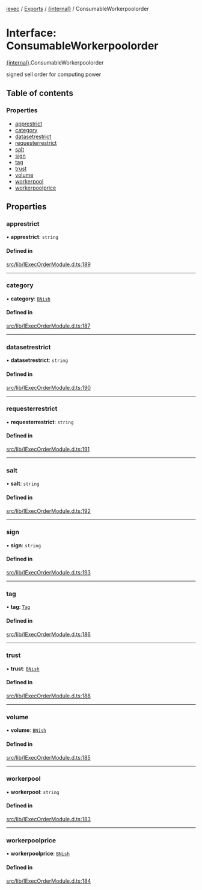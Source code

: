 [iexec](../README.md) / [Exports](../modules.md) / [{internal}](../modules/internal_.md) / ConsumableWorkerpoolorder

# Interface: ConsumableWorkerpoolorder

[{internal}](../modules/internal_.md).ConsumableWorkerpoolorder

signed sell order for computing power

## Table of contents

### Properties

- [apprestrict](internal_.ConsumableWorkerpoolorder.md#apprestrict)
- [category](internal_.ConsumableWorkerpoolorder.md#category)
- [datasetrestrict](internal_.ConsumableWorkerpoolorder.md#datasetrestrict)
- [requesterrestrict](internal_.ConsumableWorkerpoolorder.md#requesterrestrict)
- [salt](internal_.ConsumableWorkerpoolorder.md#salt)
- [sign](internal_.ConsumableWorkerpoolorder.md#sign)
- [tag](internal_.ConsumableWorkerpoolorder.md#tag)
- [trust](internal_.ConsumableWorkerpoolorder.md#trust)
- [volume](internal_.ConsumableWorkerpoolorder.md#volume)
- [workerpool](internal_.ConsumableWorkerpoolorder.md#workerpool)
- [workerpoolprice](internal_.ConsumableWorkerpoolorder.md#workerpoolprice)

## Properties

### apprestrict

• **apprestrict**: `string`

#### Defined in

[src/lib/IExecOrderModule.d.ts:189](https://github.com/iExecBlockchainComputing/iexec-sdk/blob/92c9bf6/src/lib/IExecOrderModule.d.ts#L189)

___

### category

• **category**: [`BNish`](../modules/internal_.md#bnish)

#### Defined in

[src/lib/IExecOrderModule.d.ts:187](https://github.com/iExecBlockchainComputing/iexec-sdk/blob/92c9bf6/src/lib/IExecOrderModule.d.ts#L187)

___

### datasetrestrict

• **datasetrestrict**: `string`

#### Defined in

[src/lib/IExecOrderModule.d.ts:190](https://github.com/iExecBlockchainComputing/iexec-sdk/blob/92c9bf6/src/lib/IExecOrderModule.d.ts#L190)

___

### requesterrestrict

• **requesterrestrict**: `string`

#### Defined in

[src/lib/IExecOrderModule.d.ts:191](https://github.com/iExecBlockchainComputing/iexec-sdk/blob/92c9bf6/src/lib/IExecOrderModule.d.ts#L191)

___

### salt

• **salt**: `string`

#### Defined in

[src/lib/IExecOrderModule.d.ts:192](https://github.com/iExecBlockchainComputing/iexec-sdk/blob/92c9bf6/src/lib/IExecOrderModule.d.ts#L192)

___

### sign

• **sign**: `string`

#### Defined in

[src/lib/IExecOrderModule.d.ts:193](https://github.com/iExecBlockchainComputing/iexec-sdk/blob/92c9bf6/src/lib/IExecOrderModule.d.ts#L193)

___

### tag

• **tag**: [`Tag`](../modules/internal_.md#tag)

#### Defined in

[src/lib/IExecOrderModule.d.ts:186](https://github.com/iExecBlockchainComputing/iexec-sdk/blob/92c9bf6/src/lib/IExecOrderModule.d.ts#L186)

___

### trust

• **trust**: [`BNish`](../modules/internal_.md#bnish)

#### Defined in

[src/lib/IExecOrderModule.d.ts:188](https://github.com/iExecBlockchainComputing/iexec-sdk/blob/92c9bf6/src/lib/IExecOrderModule.d.ts#L188)

___

### volume

• **volume**: [`BNish`](../modules/internal_.md#bnish)

#### Defined in

[src/lib/IExecOrderModule.d.ts:185](https://github.com/iExecBlockchainComputing/iexec-sdk/blob/92c9bf6/src/lib/IExecOrderModule.d.ts#L185)

___

### workerpool

• **workerpool**: `string`

#### Defined in

[src/lib/IExecOrderModule.d.ts:183](https://github.com/iExecBlockchainComputing/iexec-sdk/blob/92c9bf6/src/lib/IExecOrderModule.d.ts#L183)

___

### workerpoolprice

• **workerpoolprice**: [`BNish`](../modules/internal_.md#bnish)

#### Defined in

[src/lib/IExecOrderModule.d.ts:184](https://github.com/iExecBlockchainComputing/iexec-sdk/blob/92c9bf6/src/lib/IExecOrderModule.d.ts#L184)
